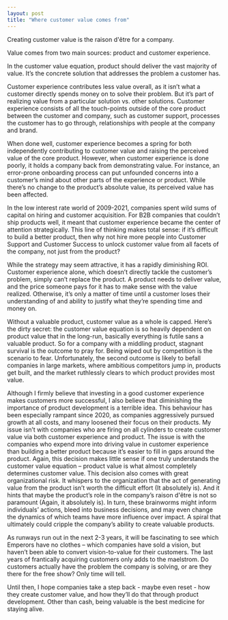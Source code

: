 ```yaml
---
layout: post
title: "Where customer value comes from"
---
```


Creating customer value is the raison d'être for a company. 

Value comes from two main sources: product and customer experience. 

In the customer value equation, product should deliver the vast majority of value.  It’s the concrete solution that addresses the problem a customer has. 

Customer experience contributes less value overall, as it isn’t what a customer directly spends money on to solve their problem. But it’s part of realizing value from a particular solution vs. other solutions.  Customer experience consists of all the touch-points outside of the core product between the customer and company, such as customer support, processes the customer has to go through, relationships with people at the company and brand.  

When done well, customer experience becomes a spring for both independently contributing to customer value and raising the perceived value of the core product.  However, when customer experience is done poorly, it holds a company back from demonstrating value.  For instance, an error-prone onboarding process can put unfounded concerns into a customer’s mind about other parts of the experience or product. While there’s no change to the product’s absolute value, its perceived value has been affected.

In the low interest rate world of 2009-2021, companies spent wild sums of capital on hiring and customer acquisition.  For B2B companies that couldn’t ship products well, it meant that customer experience became the center of attention strategically. This line of thinking makes total sense: if it’s difficult to build a better product, then why not hire more people into Customer Support and Customer Success to unlock customer value from all facets of the company, not just from the product? 

While the strategy may seem attractive, it has a rapidly diminishing ROI. Customer experience alone, which doesn’t directly tackle the customer’s problem, simply can’t replace the product.  A product needs to deliver value, and the price someone pays for it has to make sense with the value realized. Otherwise, it’s only a matter of time until a customer loses their understanding of and ability to justify what they’re spending time and money on. 

Without a valuable product, customer value as a whole is capped.  Here’s the dirty secret:  the customer value equation is so heavily dependent on product value that in the long-run, basically everything is futile sans a valuable product. So for a company with a middling product, stagnant survival is the outcome to pray for.  Being wiped out by competition is the scenario to fear.  Unfortunately, the second outcome is likely to befall companies in large markets, where ambitious competitors jump in, products get built, and the market ruthlessly clears to which product provides most value. 

Although I firmly believe that investing in a good customer experience makes customers more successful, I also believe that diminishing the importance of product development is a terrible idea. This behaviour has been especially rampant since 2020, as companies aggressively pursued growth at all costs, and many loosened their focus on their products.  My issue isn’t with companies who are firing on all cylinders to create customer value via both customer experience and product.  The issue is with the companies who expend more into driving value in customer experience than building a better product because it’s easier to fill in gaps around the product. Again, this decision makes little sense if one truly understands the customer value equation – product value is what almost completely determines customer value. This decision also comes with great organizational risk. It whispers to the organization that the act of generating value from the product isn’t worth the difficult effort (It absolutely is).  And it hints that maybe the product’s role in the company’s raison d'être is not so paramount (Again, it absolutely is).  In turn, these brainworms might inform individuals’ actions, bleed into business decisions, and may even change the dynamics of which teams have more influence over impact.  A spiral that ultimately could cripple the company’s ability to create valuable products. 

As runways run out in the next 2-3 years, it will be fascinating to see which Emperors have no clothes – which companies have sold a vision, but haven’t been able to convert vision-to-value for their customers. The last years of frantically acquiring customers only adds to the maelstrom. Do customers actually have the problem the company is solving, or are they there for the free show?  Only time will tell.  

Until then, I hope companies take a step back - maybe even reset - how they create customer value, and how they’ll do that through product development.  Other than cash, being valuable is the best medicine for staying alive. 
